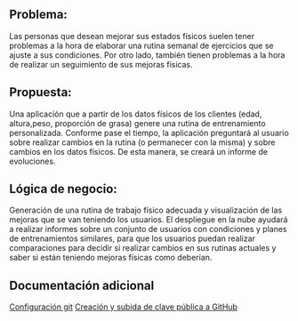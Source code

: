## Problema:
Las personas que desean mejorar sus estados físicos suelen tener problemas a la hora de elaborar una rutina semanal de ejercicios que se ajuste a sus condiciones. Por otro lado, también tienen problemas a la hora de realizar un seguimiento de sus mejoras físicas.

## Propuesta:
Una aplicación que a partir de los datos físicos de los clientes (edad, altura,peso, proporción de grasa) genere una rutina de entrenamiento personalizada. Conforme pase el tiempo, la aplicación preguntará al usuario sobre realizar cambios en la rutina (o permanecer con la misma) y sobre cambios en los datos físicos. De esta manera, se creará un informe de evoluciones. 


## Lógica de negocio:
Generación de una rutina de trabajo físico adecuada y visualización de las mejoras que se van teniendo los usuarios. El despliegue en la nube ayudará a realizar informes sobre un conjunto de usuarios con condiciones y planes de entrenamientos similares, para que los usuarios puedan realizar comparaciones para decidir si realizar cambios en sus rutinas actuales y saber si están teniendo mejoras físicas como deberían.

## Documentación adicional
[Configuración git](Objetivo0/config%20git.png)
[Creación y subida de clave pública a GitHub](Objetivo0/claveSSH.png)
